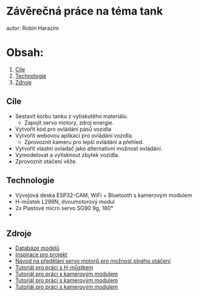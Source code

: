# Závěrečná práce na téma tank

autor: Robin Harazim

# Obsah:
1. [Cíle](#cíle)
2. [Technologie](#technologie)
3. [Zdroje](#zdroje)


## Cíle
- Sestavit korbu tanku z vytiskutého materiálu.
  - Zapojit servo motory, zdroj energie.
- Vytvořit kód pro ovládání pásů vozidla
- Vytvořit webovou aplikaci pro ovládání vozidla.
  - Zprovoznit kameru pro lepší ovládání a přehled.
- Vytvořit vlastní ovladač jako alternativní možnost ovládání.
- Vymodelovat a vytisknout zbytek vozidla.
- Zprovoznit otáčení věže.  

## Technologie
- Vývojová deska ESP32-CAM, WiFi + Bluetooth s kamerovým modulem
- H-můstek L298N, dvoumotorový modul 
- 2x Plastové micro servo SG90 9g, 180°
- 
## Zdroje
- [Databáze modelů](https://www.thingiverse.com/thing:4238136)
- [Inspirace pro projekt](https://www.youtube.com/watch?v=tyY7AN132Xs)
- [Návod na předělání servo motorů pro možnost plného otáčení](https://www.youtube.com/watch?v=I-sZ5HWsGZU)
- [Tutoriál pro práci s H-můstkem](https://www.youtube.com/watch?v=E2sTbpFsvXI)
- [Tutoriál pro práci s kamerovým modulem](https://www.youtube.com/watch?v=Sb08leLWOgA)
- [Tutoriál pro práci s kamerovým modulem](https://www.youtube.com/watch?v=hSr557hppwY)
- [Tutoriál pro práci s kamerovým modulem](https://www.youtube.com/watch?v=RCtVxZnjPmY)

